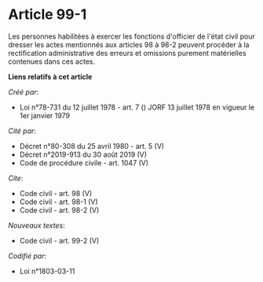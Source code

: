 # Article 99-1

Les personnes habilitées à exercer les fonctions d'officier de l'état civil pour dresser les actes mentionnés aux articles 98
à 98-2 peuvent procéder à la rectification administrative des erreurs et omissions purement matérielles contenues dans ces
actes.

**Liens relatifs à cet article**

_Créé par_:

  - Loi n°78-731 du 12 juillet 1978 - art. 7 () JORF 13 juillet 1978 en vigueur le 1er janvier 1979

_Cité par_:

  - Décret n°80-308 du 25 avril 1980 - art. 5 (V)
  - Décret n°2019-913 du 30 août 2019 (V)
  - Code de procédure civile - art. 1047 (V)

_Cite_:

  - Code civil - art. 98 (V)
  - Code civil - art. 98-1 (V)
  - Code civil - art. 98-2 (V)

_Nouveaux textes_:

  - Code civil - art. 99-2 (V)

_Codifié par_:

  - Loi n°1803-03-11
